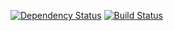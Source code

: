 [![Dependency Status](https://david-dm.com/fleshascs/bet.svg)](https://david-dm.com/fleshascs/bet) [![Build Status](https://travis-ci.org/fleshascs/bet.svg?branch=main)](https://travis-ci.org/fleshascs/bet)
